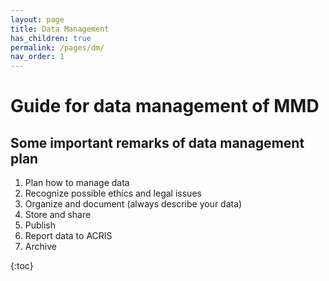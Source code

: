 ```yaml
---
layout: page
title: Data Management
has_children: true
permalink: /pages/dm/
nav_order: 1
---
```


# Guide for data management of MMD

## Some important remarks of data management plan

1. Plan how to manage data
2. Recognize possible ethics and legal issues
3. Organize and document (always describe your data)
4. Store and share
5. Publish
6. Report data to ACRIS
7. Archive

{:toc}
